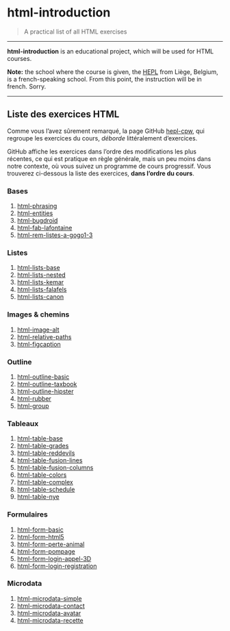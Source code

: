 # html-introduction

> A practical list of all HTML exercises

* * *

**html-introduction** is an educational project, which will be used for HTML courses.

**Note:** the school where the course is given, the [HEPL](http://www.provincedeliege.be/hauteecole) from Liège, Belgium, is a french-speaking school. From this point, the instruction will be in french. Sorry.

* * *

## Liste des exercices HTML

Comme vous l’avez sûrement remarqué, la page GitHub [hepl-cpw](https://github.com/hepl-cpw), qui regroupe les exercices du cours, _déborde_ littéralement d’exercices. 
 
GitHub affiche les exercices dans l’ordre des modifications les plus récentes, ce qui est pratique en règle générale, mais un peu moins dans notre contexte, où vous suivez un programme de cours progressif.
Vous trouverez ci-dessous la liste des exercices, **dans l’ordre du cours**.

### Bases

1. [html-phrasing](https://github.com/hepl-cpw/html-phrasing)
1. [html-entities](https://github.com/hepl-cpw/html-entities)
1. [html-bugdroid](https://github.com/hepl-cpw/html-bugdroid)
1. [html-fab-lafontaine](https://github.com/hepl-cpw/html-fab-lafontaine)
1. [html-rem-listes-a-gogo1-3](https://github.com/pworontzoff/html-rem-listes-a-gogo1-3)

### Listes

1. [html-lists-base](https://github.com/hepl-cpw/html-lists-base)
1. [html-lists-nested](https://github.com/hepl-cpw/html-lists-nested)
1. [html-lists-kemar](https://github.com/hepl-cpw/html-lists-kemar)
1. [html-lists-falafels](https://github.com/hepl-cpw/html-lists-falafels)
1. [html-lists-canon](https://github.com/hepl-cpw/html-lists-canon)

### Images & chemins

1. [html-image-alt](https://github.com/hepl-cpw/html-image-alt)
1. [html-relative-paths](https://github.com/hepl-cpw/html-relative-paths)
1. [html-figcaption](https://github.com/hepl-cpw/html-figcaption)

### Outline

1. [html-outline-basic](https://github.com/hepl-cpw/html-outline-basic)
1. [html-outline-taxbook](https://github.com/hepl-cpw/html-outline-taxbook)
1. [html-outline-hipster](https://github.com/hepl-cpw/html-outline-hipster)
1. [html-rubber](https://github.com/hepl-cpw/html-rubber)
1. [html-group](https://github.com/hepl-cpw/html-group)

### Tableaux

1. [html-table-base](https://github.com/hepl-cpw/html-table-base)
1. [html-table-grades](https://github.com/hepl-cpw/html-table-grades)
1. [html-table-reddevils](https://github.com/hepl-cpw/html-table-reddevils)
1. [html-table-fusion-lines](https://github.com/hepl-cpw/html-table-fusion-lines)
1. [html-table-fusion-columns](https://github.com/hepl-cpw/html-table-fusion-columns)
1. [html-table-colors](https://github.com/hepl-cpw/html-table-colors)
1. [html-table-complex](https://github.com/hepl-cpw/html-table-complex)
1. [html-table-schedule](https://github.com/hepl-cpw/html-table-schedule)
1. [html-table-nye](https://github.com/hepl-cpw/html-table-nye)

### Formulaires

1. [html-form-basic](https://github.com/hepl-cpw/html-form-basic)
1. [html-form-html5](https://github.com/hepl-cpw/html-form-html5)
1. [html-form-perte-animal](https://github.com/hepl-cpw/html-form-perte-animal)
1. [html-form-pompage](https://github.com/hepl-cpw/html-form-pompage)
1. [html-form-login-appel-3D](https://github.com/hepl-cpw/html-form-login-appel-3D)
1. [html-form-login-registration](https://github.com/hepl-cpw/html-form-login-registration)

### Microdata

1. [html-microdata-simple](https://github.com/hepl-cpw/html-microdata-simple)
1. [html-microdata-contact](https://github.com/hepl-cpw/html-microdata-contact)
1. [html-microdata-avatar](https://github.com/hepl-cpw/html-microdata-avatar)
1. [html-microdata-recette](https://github.com/hepl-cpw/html-microdata-recette)
